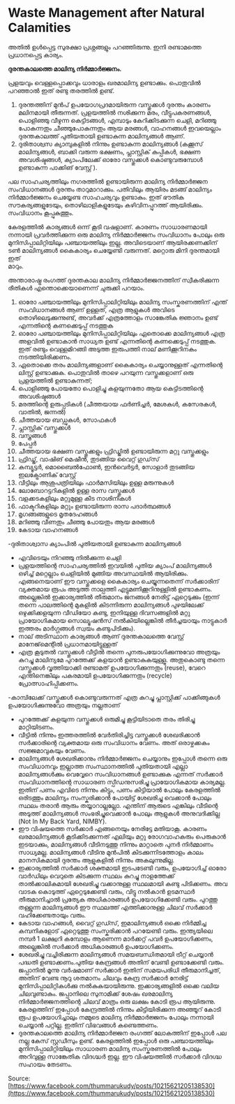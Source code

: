 # Waste Management after Natural Calamities

അതിൽ ഉൾപ്പെട്ട സുരക്ഷാ പ്രശ്നങ്ങളും പറഞ്ഞിരുന്നു. ഇനി രണ്ടാമത്തെ പ്രധാനപ്പെട്ട കാര്യം.

**ദുരന്തകാലത്തെ മാലിന്യ നിർമ്മാർജ്ജനം.**

പ്രളയവും വെള്ളപ്പൊക്കവും ധാരാളം ഖരമാലിന്യ ഉണ്ടാക്കും. പൊതുവിൽ പറഞ്ഞാൽ ഇത് രണ്ടു തരത്തിൽ ഉണ്ട്.

1. ദുരന്തത്തിന് മുൻപ് ഉപയോഗപ്രദമായിരുന്ന വസ്തുക്കൾ ദുരന്തം കാരണം മലിനമായി തീരുന്നത്. പ്രളയത്തിൽ നശിക്കുന്ന മരം, വീട്ടുപകരണങ്ങൾ, പൊളിഞ്ഞു വീഴുന്ന കെട്ടിടങ്ങൾ, എമ്പാടും കേറിക്കിടക്കുന്ന ചെളി, മറിഞ്ഞു പോകുന്നതും ചീഞ്ഞുപോകുന്നതും ആയ മരങ്ങൾ, വാഹനങ്ങൾ ഇവയെല്ലാം ദുരന്തകാലത്ത് പുതിയതായി ഉണ്ടാകുന്ന മാലിന്യങ്ങൾ ആണ്.
2. ദുരിതാശ്വസ ക്യാമ്പുകളിൽ നിന്നും ഉണ്ടാകുന്ന മാലിന്യങ്ങൾ \(കക്കൂസ് മാലിന്യങ്ങൾ, ബാക്കി വരുന്ന ഭക്ഷണം, പ്ലാസ്റ്റിക് കുപ്പികൾ, ഭക്ഷണ അവശിഷ്ടങ്ങൾ, ക്യാംപിലേക്ക് ഓരോ വസ്തുക്കൾ കൊണ്ടുവരുമ്പോൾ ഉണ്ടാകുന്ന പാക്കിങ് വേസ്റ്റ് \).

പല സാഹചര്യത്തിലും നഗരത്തിൽ ഉണ്ടായിരുന്ന മാലിന്യ നിർമ്മാർജ്ജന സംവിധാനങ്ങൾ ദുരന്തം താറുമാറാക്കും. പതിവിലും ആയിരം മടങ്ങ് മാലിന്യം നിർമ്മാർജ്ജനം ചെയ്യേണ്ട സാഹചര്യവും ഉണ്ടാകും. ഇത് ഭൗതിക സൗകര്യങ്ങളുടേയും, തൊഴിലാളികളുടേയും കഴിവിനപ്പുറത്ത് ആയിരിക്കും. സംവിധാനം കൂപ്പുകുത്തും.

കേരളത്തിൽ കാര്യങ്ങൾ ഒന്ന് കൂടി വഷളാണ്. കാരണം സാധാരണമായി നന്നായി പ്രവർത്തിക്കുന്ന ഒരു മാലിന്യ നിർമ്മാർജ്ജനം സംവിധാനം പോലും ഒരു മുനിസിപ്പാലിറ്റിയിലും പഞ്ചായത്തിലും ഇല്ല. അവിടെയാണ് ആയിരക്കണക്കിന് ടൺ മാലിന്യങ്ങൾ കൈകാര്യം ചെയ്യേണ്ടി വരുന്നത്. മറ്റൊരു മിനി ദുരന്തമായി ഇത്  
മാറും.

അന്താരാഷ്ട്ര രംഗത്ത് ദുരന്തകാല മാലിന്യ നിർമ്മാർജ്ജനത്തിന് സ്വീകരിക്കുന്ന രീതികൾ എന്തൊക്കെയാണെന്ന് ചുരുക്കി പറയാം.

1. ഓരോ പഞ്ചായത്തിലും മുനിസിപ്പാലിറ്റിയിലും മാലിന്യ സംസ്കരണത്തിന് എന്ത് സംവിധാനങ്ങൾ ആണ് ഉള്ളത്, എത്ര ആളുകൾ അവിടെ തൊഴിലെടുക്കുന്നുണ്ട്, അവർക്ക് എത്രത്തോളം സാങ്കേതിക ജ്ഞാനം ഉണ്ട് എന്നതിന്റെ കണക്കെടുപ്പ് നടത്തുക
2. ഓരോ പഞ്ചായത്തിലും മുനിസിപ്പാലിറ്റിയിലും ഏതൊക്കെ മാലിന്യങ്ങൾ എത്ര അളവിൽ ഉണ്ടാകാൻ സാധ്യത ഉണ്ട് എന്നതിന്റെ കണക്കെടുപ്പ് നടത്തുക. ഇത് രണ്ടും വെള്ളമിറങ്ങി അടുത്ത ഇരുപത്തി നാല് മണിക്കൂറിനകം നടത്തിയിരിക്കണം.
3. ഏതൊക്കെ തരം മാലിന്യങ്ങളാണ് കൈകാര്യം ചെയ്യാനുള്ളത് എന്നതിന്റെ ലിസ്റ്റ് ഉണ്ടാക്കുക. പൊതുവിൽ താഴെ പറയുന്ന വസ്തുക്കളാണ് ഒരു പ്രളയത്തിൽ ഉണ്ടാകുന്നത്;
4. പൊളിഞ്ഞു പോയതോ പൊളിച്ചു കളയുന്നതോ ആയ കെട്ടിടത്തിന്റെ അവശിഷ്ടങ്ങൾ
5. മരത്തിന്റെ ഉരുപ്പടികൾ \(ചീത്തയായ ഫർണിച്ചർ, മേശകൾ, കസേരകൾ, വാതിൽ, ജന്നൽ\)
6. ചീത്തയായ ബഡ്ഡുകൾ, സോഫകൾ
7. പ്ലാസ്റ്റിക് വസ്തുക്കൾ
8. വസ്ത്രങ്ങൾ
9. പേപ്പർ
10. ചീത്തയായ ഭക്ഷണ വസ്തുക്കളും ഫ്രിഡ്ജിൽ ഉണ്ടായിരുന്ന മറ്റു വസ്തുക്കളും
11. ഫ്രിഡ്ജ്, വാഷിങ് മെഷീൻ, തുടങ്ങിയ വൈറ്റ് ഗുഡ്‌സ്
12. കമ്പ്യൂട്ടർ, മൊബൈൽഫോൺ, ഇൻവെർട്ടർ, സോളാർ തുടങ്ങിയ ഇലക്ട്രോണിക് വേസ്റ്റ്
13. വീട്ടിലും ആശുപത്രിയിലും ഫാർമസിയിലും ഉള്ള മരുന്നുകൾ
14. ലോബോറട്ടറികളിൽ ഉള്ള രാസ വസ്തുക്കൾ
15. വളക്കടകളിലും മറ്റുമുള്ള കീട നാശിനികൾ
16. ഫാക്ടറികളിലും മറ്റും ഉണ്ടായിരുന്ന രാസ പദാർത്ഥങ്ങൾ
17. മൃഗങ്ങങ്ങളുടെ മൃതദേഹങ്ങൾ
18. മറിഞ്ഞു വീണതും ചീഞ്ഞു പോയതും ആയ മരങ്ങൾ
19. കേടായ വാഹനങ്ങൾ

-ദുരിതാശ്വാസ ക്യാംപിൽ പുതിയതായി ഉണ്ടാകുന്ന മാലിന്യങ്ങൾ

* എവിടെയും നിറഞ്ഞു നിൽക്കുന്ന ചെളി
* പ്രളയത്തിന്റെ സാഹചര്യത്തിൽ ഇവയിൽ പുതിയ ക്യാംപ് മാലിന്യങ്ങൾ ഒഴിച്ച് മറ്റെല്ലാം ചെളിയിൽ മുങ്ങിയ അവസ്ഥയിൽ ആയിരിക്കും. എങ്ങനെയാണ് ഈ വസ്തുക്കളെ കൈകാര്യം ചെയ്യുന്നതെന്ന് സർക്കാരിന് വ്യക്തമായ രൂപം അടുത്ത നാല്പത്തി എട്ടുമണിക്കൂറിനുള്ളിൽ ഉണ്ടാകണം. അല്ലെങ്കിൽ ഇക്കാര്യത്തിൽ തീരുമാനം ജനങ്ങൾ നേരിട്ട് ഏറ്റെടുക്കും \(ഇന്ന് തന്നെ പാലത്തിന്റെ മുകളിൽ കിടന്നിരുന്ന മാലിന്യങ്ങൾ പുഴയിലേക്ക് ഒഴുക്കിക്കളയുന്ന വീഡിയോ കണ്ടു, ഇനിയുള്ള ദിവസങ്ങളിൽ മറ്റു പ്രായോഗികമായ സൊല്യൂഷൻസ് നൽകിയില്ലെങ്കിൽ തീർച്ചയായും നാട്ടുകാർ ഇത്തരം മാർഗ്ഗങ്ങൾ സ്വയം കണ്ടുപിടിക്കും\).
* നാല് അടിസ്ഥാന കാര്യങ്ങൾ ആണ് ദുരന്തകാലത്തെ വേസ്റ്റ് മാനേജ്‌മെന്റിൽ പ്രധാനമായിട്ടുള്ളത്
* എത്ര കൂടുതൽ വസ്തുക്കൾ വീട്ടിൽ തന്നെ പുനരുപയോഗിക്കുന്നുവോ അത്രയും കുറച്ചു മാലിന്യമേ പുറത്തേക്ക് കളയാൻ ഉണ്ടാകുകയുള്ളൂ. അതുകൊണ്ടു തന്നെ വസ്തുക്കൾ വൃത്തിയാക്കി രണ്ടാമത് ഉപയോഗിക്കുന്നതും \(reuse\), വേറെ എന്തിനെങ്കിലും പകരമായി ഉപയോഗിക്കുന്നതും \(recycle\) പ്രോത്സാഹിപ്പിക്കണം.

-കാമ്പിലേക്ക് വസ്തുക്കൾ കൊണ്ടുവരുന്നത് എത്ര കുറച്ചു പ്ലാസ്റ്റിക്ക് പാക്കിങ്ങുകൾ ഉപയോഗിക്കുന്നുവോ അത്രയും നല്ലതാണ്

* പുറത്തേക്ക് കളയുന്ന വസ്തുക്കൾ ഒരുമിച്ചു കൂട്ടിയിടാതെ തരം തിരിച്ചു മാറ്റിയിടണം.
* വീട്ടിൽ നിന്നും ഇത്തരത്തിൽ വേർതിരിച്ചിട്ട വസ്തുക്കൾ ശേഖരിക്കാൻ സർക്കാരിന്റെ വ്യക്തമായ ഒരു സംവിധാനം വേണം. അത് ഒരാഴ്ചക്കകം സജ്ജമാവുകയും വേണം.
* മാലിന്യങ്ങൾ ശേഖരിക്കാനും നിർമ്മാർജ്ജനം ചെയ്യാനും ഇപ്പോൾ തന്നെ ഒരു സംവിധാനവും ഇല്ലാത്ത സംസ്ഥാനത്തിൽ പുതിയതായി എല്ലാ മാലിന്യങ്ങൾക്കും വെവ്വേറെ സംവിധാനങ്ങൾ ഉണ്ടാക്കുക എന്നത് സർക്കാർ സംവിധാനത്തിന്റെ സാധാരണ സ്പീഡനുസരിച്ചു പ്രായോഗികമായ കാര്യമല്ല. ഇതിന് പണം എവിടെ നിന്നും കിട്ടും, പണം കിട്ടിയാൽ പോലും കേരളത്തിൽ ഒരിടത്തും മാലിന്യം സംസ്കരിക്കാൻ പോയിട്ട് ശേഖരിച്ചു വെക്കാൻ പോലും സ്ഥലം തരാൻ ആരും തയ്യാറാല്ലല്ലോ. എന്തിന് ആരുടെ എങ്കിലും വീടിന്റെ അടുത്ത് മാലിന്യങ്ങൾ സംഭരിച്ചുവെക്കാൻ പോലും ആളുകൾ അനുവദിക്കില്ല \(Not In My Back Yard, NIMBY\).
* ഈ വിഷയത്തെ സർക്കാർ എങ്ങനെയും നേരിട്ടേ മതിയാകൂ. കാരണം ഖരമാലിന്യങ്ങൾ കൂടിക്കിടക്കുന്നത് എലിയും മറ്റു രോഗവാഹകരും പെരുകാൻ ഇടയാക്കും, മാലിന്യങ്ങൾ വീടിനടുത്തു നിന്നും മാറ്റാതെ പുനർ നിർമ്മാണം സാധ്യമല്ല. മാലിന്യങ്ങൾ വീടിനു മുൻപിൽ കിടക്കുന്നിടത്തോളം കാലം മാനസികമായി ദുരന്തം ആളുകളിൽ നിന്നും അകലുന്നുമില്ല.
* ഇക്കാര്യത്തിൽ സർക്കാർ ശക്തമായി ഇടപടേണ്ടി വരും, ഉപയോഗിച്ച് ഓരോ വാർഡിലും വെറുതെ കിടക്കുന്ന സ്ഥലം കുറച്ചു നാളത്തേക്ക് താൽക്കാലികമായി ശേഖരിച്ചു വക്കാനുള്ള സ്ഥലമായി കണ്ടു പിടിക്കണം. അവ വാടക കൊടുത്ത് ഏറ്റെടുക്കേണ്ടി വരും, വിട്ടു നൽകാൻ ഉടമസ്ഥർ തീരുമാനിച്ചാൽ പ്രത്യേക അധികാരങ്ങൾ ഉപയോഗിക്കേണ്ടി വരും. പുറത്തു തള്ളുന്ന മാലിന്യങ്ങൾ ഈ സ്ഥലത്ത് എത്തിക്കാനുള്ള ചിലവ് സർക്കാർ വഹിക്കേണ്ടതായും വരും.
* കേടായ വാഹങ്ങൾ, വൈറ്റ് ഗുഡ്സ്, ഇമാലിന്യങ്ങൾ ഒക്കെ നിർമ്മിച്ച കമ്പനികളോട് ഏറ്റെടുത്തു സംസ്കരിക്കാൻ പറയേണ്ടി വരും. ഇന്ത്യയിലെ നമ്പർ 1 ലക്ഷ്വറി കമ്പോളം ആണെന്ന മാർക്കറ്റ് പവർ ഉപയോഗിക്കണം, അല്ലെങ്കിൽ സർക്കാർ അധികാരങ്ങൾ ഉപയോഗിക്കണം.
* ശേഖരിച്ചു വച്ചിരിക്കുന്ന മാലിന്യങ്ങൾ സമയബന്ധിതമായി ട്രീറ്റ് ചെയ്യാൻ പദ്ധതി ഉണ്ടാക്കണം.പുതിയ കേന്ദ്രങ്ങൾ അതിന് വേണ്ടി ഉണ്ടാക്കേണ്ടി വരും. ജപ്പാനിൽ മൂന്നു വർഷമാണ് സർക്കാർ ഇതിന് സമയപരിധി തീരുമാനിച്ചത്, അതിന് വേണ്ട നൂറു ശതമാനം ചിലവും കേന്ദ്ര സർക്കാർ നേരിട്ട് മുനിസിപ്പാലിറ്റികൾക്കു നൽകുകയായിരുന്നു. ഇക്കാര്യങ്ങളിൽ ഒക്കെ വലിയ ചിലവുണ്ടാകും. ജപ്പാനിലെ സുനാമിക്ക് ശേഷം ഖരമാലിന്യ നിർമ്മാർജ്ജനത്തിന്റെ ചിലവ് മാത്രം ഒരു ലക്ഷം കോടി രൂപ ആയിരുന്നു. കേരളത്തിന് ഇപ്പോൾ കേന്ദ്രത്തിൽ നിന്നും കിട്ടിയിരിക്കുന്ന അഞ്ഞൂറ് കോടി രൂപ ഉപയോഗിച്ചാലും നമ്മുടെ മാലിന്യ നിർമ്മാർജ്ജനം പോലും നന്നായി ചെയ്യാൻ പറ്റില്ല. ഇതിന് വിഭവങ്ങൾ കണ്ടെത്തണം.
* ദുരന്തകാലത്തെ മാലിന്യ നിർമ്മാർജ്ജന രംഗത്ത് ലോകത്തിന് ഇപ്പോൾ പല നല്ല കേസ് സ്റ്റഡീസും ഉണ്ട്. കേരളത്തിൽ ഇപ്പോൾ ഒരു പഞ്ചായത്തിലും മുനിസിപ്പാലിറ്റിയിലും സാധാരണ മാലിന്യ സംസ്കരണത്തിൽ പോലും അറിവുള്ള സാങ്കേതിക വിദഗ്ദ്ധർ ഇല്ല. ഈ വിഷയത്തിൽ സർക്കാർ വിദഗ്ദ്ധ സഹായം തേടണം.

Source: [https://www.facebook.com/thummarukudy/posts/10215621205138530](https://www.facebook.com/thummarukudy/posts/10215621205138530)


